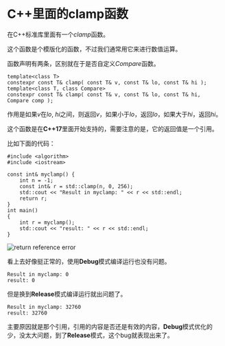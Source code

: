 # C++里面的clamp函数

在C++标准库里面有一个*clamp*函数。

这个函数是个模版化的函数，不过我们通常用它来进行数值运算。

函数声明有两条，区别就在于是否自定义*Compare*函数。

```
template<class T>
constexpr const T& clamp( const T& v, const T& lo, const T& hi );
template<class T, class Compare>
constexpr const T& clamp( const T& v, const T& lo, const T& hi, Compare comp );
```

作用是如果*v*在*lo*, *hi*之间，则返回*v*，如果小于*lo*，返回*lo*，如果大于*hi*，返回*hi*。

这个函数是在**C++17**里面开始支持的，需要注意的是，它的返回值是一个引用。

比如下面的代码：

```
#include <algorithm>
#include <iostream>

const int& myclamp() {
    int n = -1;
    const int& r = std::clamp(n, 0, 256);
    std::cout << "Result in myclamp: " << r << std::endl;
    return r;
}
int main()
{
    int r = myclamp();
    std::cout << "result: " << r << std::endl;
}
```

![return reference error](./images/cpp-clang-code.png)

看上去好像挺正常的，使用**Debug**模式编译运行也没有问题。

```
Result in myclamp: 0
result: 0
```

但是换到**Release**模式编译运行就出问题了。

```
Result in myclamp: 32760
result: 32760
```

主要原因就是那个引用，引用的内容是否还是有效的内容，**Debug**模式优化的少，没太大问题，到了**Release**模式，这个bug就表现出来了。
